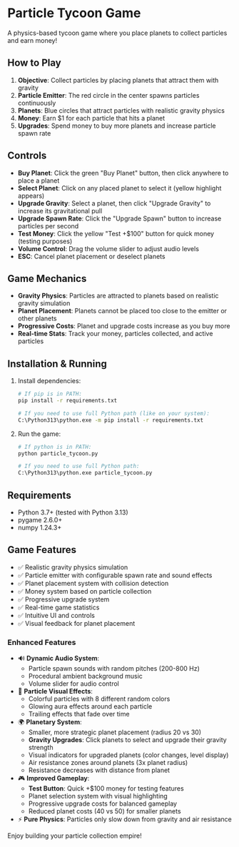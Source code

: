 # Particle Tycoon Game

A physics-based tycoon game where you place planets to collect particles and earn money!

## How to Play

1. **Objective**: Collect particles by placing planets that attract them with gravity
2. **Particle Emitter**: The red circle in the center spawns particles continuously
3. **Planets**: Blue circles that attract particles with realistic gravity physics
4. **Money**: Earn $1 for each particle that hits a planet
5. **Upgrades**: Spend money to buy more planets and increase particle spawn rate

## Controls

- **Buy Planet**: Click the green "Buy Planet" button, then click anywhere to place a planet
- **Select Planet**: Click on any placed planet to select it (yellow highlight appears)
- **Upgrade Gravity**: Select a planet, then click "Upgrade Gravity" to increase its gravitational pull
- **Upgrade Spawn Rate**: Click the "Upgrade Spawn" button to increase particles per second
- **Test Money**: Click the yellow "Test +$100" button for quick money (testing purposes)
- **Volume Control**: Drag the volume slider to adjust audio levels
- **ESC**: Cancel planet placement or deselect planets

## Game Mechanics

- **Gravity Physics**: Particles are attracted to planets based on realistic gravity simulation
- **Planet Placement**: Planets cannot be placed too close to the emitter or other planets
- **Progressive Costs**: Planet and upgrade costs increase as you buy more
- **Real-time Stats**: Track your money, particles collected, and active particles

## Installation & Running

1. Install dependencies:
   ```bash
   # If pip is in PATH:
   pip install -r requirements.txt
   
   # If you need to use full Python path (like on your system):
   C:\Python313\python.exe -m pip install -r requirements.txt
   ```

2. Run the game:
   ```bash
   # If python is in PATH:
   python particle_tycoon.py
   
   # If you need to use full Python path:
   C:\Python313\python.exe particle_tycoon.py
   ```

## Requirements

- Python 3.7+ (tested with Python 3.13)
- pygame 2.6.0+
- numpy 1.24.3+

## Game Features

- ✅ Realistic gravity physics simulation
- ✅ Particle emitter with configurable spawn rate and sound effects
- ✅ Planet placement system with collision detection
- ✅ Money system based on particle collection
- ✅ Progressive upgrade system
- ✅ Real-time game statistics
- ✅ Intuitive UI and controls
- ✅ Visual feedback for planet placement

### Enhanced Features
- 🔊 **Dynamic Audio System**: 
  - Particle spawn sounds with random pitches (200-800 Hz)
  - Procedural ambient background music
  - Volume slider for audio control
- 🌟 **Particle Visual Effects**: 
  - Colorful particles with 8 different random colors
  - Glowing aura effects around each particle
  - Trailing effects that fade over time
- 🌍 **Planetary System**: 
  - Smaller, more strategic planet placement (radius 20 vs 30)
  - **Gravity Upgrades**: Click planets to select and upgrade their gravity strength
  - Visual indicators for upgraded planets (color changes, level display)
  - Air resistance zones around planets (3x planet radius)
  - Resistance decreases with distance from planet
- 🎮 **Improved Gameplay**:
  - **Test Button**: Quick +$100 money for testing features
  - Planet selection system with visual highlighting
  - Progressive upgrade costs for balanced gameplay
  - Reduced planet costs (40 vs 50) for smaller planets
- ⚡ **Pure Physics**: Particles only slow down from gravity and air resistance

Enjoy building your particle collection empire!
